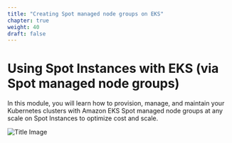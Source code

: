 ```yaml
---
title: "Creating Spot managed node groups on EKS"
chapter: true
weight: 40
draft: false
---
```


# Using Spot Instances with EKS (via Spot managed node groups)

In this module, you will learn how to provision, manage, and maintain your Kubernetes clusters with Amazon EKS Spot managed node groups at any scale on Spot Instances to optimize cost and scale.

![Title Image](/images/using_ec2_spot_instances_with_eks/spotworkers/eks_spot_diagram.png)
